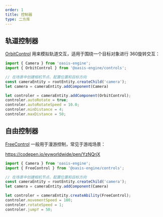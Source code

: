 ```yaml
---
order: 1
title: 控制器
type: 二方库
---
```


## 轨道控制器
[OrbitControl](${book.api}classes/controls.orbitcontrol.html) 用来模拟轨道交互，适用于围绕一个目标对象进行 360旋转交互：

```typescript
import { Camera } from 'oasis-engine';
import { OrbitControl } from '@oasis-engine/controls';

// 在场景中创建相机节点、配置位置和目标方向
const cameraEntity = rootEntity.createChild('camera');
let camera = cameraEntity.addComponent(Camera)

let controler = cameraEntity.addComponent(OrbitControl);
controler.autoRotate = true;
controler.autoRotateSpeed = 10.0;
controler.minDistance = 4;
controler.maxDistance = 50;
```

## 自由控制器

[FreeControl](${book.api}classes/controls.freecontrol.html) 一般用于漫游控制，常见于游戏场景：

https://codepen.io/eyworldwide/pen/YzNQrjX

```typescript
import { Camera } from 'oasis-engine';
import { FreeControl } from '@oasis-engine/controls';

// 在场景中创建相机节点、配置位置和目标方向
const cameraEntity = rootEntity.createChild('camera');
let camera = cameraEntity.addComponent(Camera)

let controler = cameraEntity.createAbility(FreeControl);
controler.movementSpeed = 100;
controler.rotateSpeed = 1;
controler.jumpY = 50;
```






